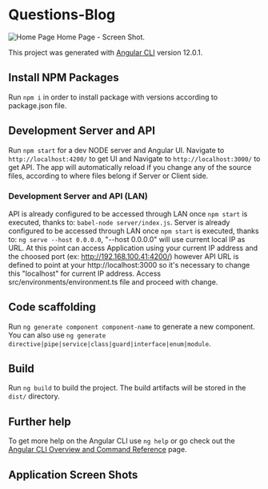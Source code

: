 # Questions-Blog

![Home Page](../assets/Home.png?raw=true)
Home Page - Screen Shot.

This project was generated with [Angular CLI](https://github.com/angular/angular-cli) version 12.0.1.

## Install NPM Packages

Run `npm i` in order to install package with versions according to package.json file.

## Development Server and API

Run `npm start` for a dev NODE server and Angular UI. Navigate to `http://localhost:4200/` to get UI and Navigate to `http://localhost:3000/` to get API.
The app will automatically reload if you change any of the source files, according to where files belong if Server or Client side.

### Development Server and API (LAN)
API is already configured to be accessed through LAN once `npm start` is executed, thanks to: `babel-node server/index.js`.
Server is already configured to be accessed through LAN once `npm start` is executed, thanks to: `ng serve --host 0.0.0.0`, "--host 0.0.0.0" will use current local IP as URL.
At this point can access Application using your current IP address and the choosed port (ex: http://192.168.100.41:4200/) however API URL is defined to point at your http://localhost:3000 so it's necessary to change this "localhost" for current IP address. Access src/environments/environment.ts file and proceed with change.

## Code scaffolding

Run `ng generate component component-name` to generate a new component. You can also use `ng generate directive|pipe|service|class|guard|interface|enum|module`.

## Build

Run `ng build` to build the project. The build artifacts will be stored in the `dist/` directory.

## Further help

To get more help on the Angular CLI use `ng help` or go check out the [Angular CLI Overview and Command Reference](https://angular.io/cli) page.

## Application Screen Shots